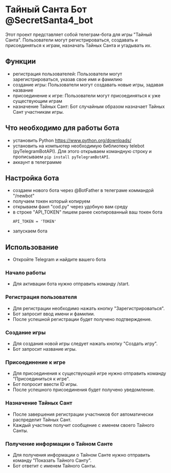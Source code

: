# Тайный Санта Бот @SecretSanta4_bot

Этот проект представляет собой телеграм-бота для игры "Тайный Санта". Пользователи могут регистрироваться, создавать и присоединяться к играм, назначать Тайных Санта и угадывать их.

## Функции

- регистрация пользователей: Пользователи могут зарегистрироваться, указав свое имя и фамилию
- создание игры: Пользователи могут создавать новые игры, задавая название
- присоединение к игре: Пользователи могут присоединяться к уже существующим играм
- назначение Тайных Сант: Бот случайным образом назначает Тайных Сант участникам игры.
  
## Что необходимо для работы бота 
- установить Python https://www.python.org/downloads/
- установить на компьютер необходимую библиотеку telebot (pyTelegramBotAPI). Для этого открываем командную строку и прописываем  `pip install pyTelegramBotAPI`.
- аккаунт в телеграмме

## Настройка бота
- создаем нового бота через @BotFather в телеграме коммандой "/newbot"
- получаем токен который копируем
- открываем фаил "cod.py" через удобную вам среду
- в строке "API_TOKEN" пишем ранее скопированный ваш токен бота
  ```
  API_TOKEN = 'TOKEN'
  ```
- запускаем бота
  
## Использование

- Откройте Telegram и найдите вашего бота

### Начало работы

- Для активации бота нужно отправить команду /start.

### Регистрация пользователя

- Для регистрации необходимо нажать кнопку "Зарегистрироваться".
- Бот запросит ввод имени и фамилии.
- После успешной регистрации будет получено подтверждение.

### Создание игры

- Для создания новой игры следует нажать кнопку "Создать игру".
- Бот запросит название игры.

### Присоединение к игре

- Для присоединения к существующей игре нужно отправить команду "Присоединиться к игре".
- Бот попросит ввести ID игры.
- После успешного присоединения будет получено уведомление.

### Назначение Тайных Сант

- После завершения регистрации участников бот автоматически распределит Тайных Сант.
- Каждый участник получит сообщение с именем своего Тайного Санты.

### Получение информации о Тайном Санте

- Для получения информации о Тайном Санте нужно отправить команду "Показать Тайного Санту".
- Бот ответит с именем Тайного Санты.


